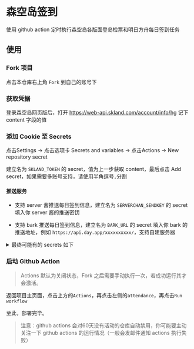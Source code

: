 # 森空岛签到

使用 github action 定时执行森空岛各版面登岛检票和明日方舟每日签到任务

## 使用

### Fork 项目  

点击本仓库右上角 `Fork` 到自己的账号下

### 获取凭据

登录森空岛网页版后，打开 https://web-api.skland.com/account/info/hg 记下 content 字段的值

### 添加 Cookie 至 Secrets

点击Settings -> 点击选项卡 Secrets and variables -> 点击Actions -> New repository secret

建立名为 `SKLAND_TOKEN` 的 secret，值为上一步获取 content，最后点击 Add secret，如果需要多账号支持，请使用半角逗号`,`分割

#### 推送服务

- 支持 server 酱推送每日签到信息，建立名为 `SERVERCHAN_SENDKEY` 的 secret 填入你 server 酱的推送密钥

- 支持 bark 推送每日签到信息，建立名为 `BARK_URL` 的 secret 填入你 bark 的推送地址，例如 `https://api.day.app/xxxxxxxxxx/`，支持自建服务器


<details>
  <summary>最终可能有的 secrets 如下</summary>

| Name               | Secret                                                           |
| ------------------ | ---------------------------------------------------------------- |
| SKLAND_TOKEN \*    | 森空岛 token <br>多账号使用半角逗号`,`分割                        |
| SERVERCHAN_SENDKEY | Server 酱推送密钥，可选                                          |
| BARK_URL           | Bark 推送地址，可选                                              |
| SELECT_CHANNEL     | 明日方舟签到区服选择，可选<br>无或 `0` 为全部，`1` 为官服，`2` 为 B 服 |
| HIDE_NAME          | 隐藏 Actions 日志中的角色名，可选<br>输入自己的角色名即可，例：逸逸#4514|
</details>

### 启动 Github Action

> Actions 默认为关闭状态，Fork 之后需要手动执行一次，若成功运行其才会激活。

返回项目主页面，点击上方的`Actions`，再点击左侧的`attendance`，再点击`Run workflow`

至此，部署完毕。

> 注意：github actions 会对60天没有活动的仓库自动禁用，你可能要主动关注一下 github actions 的运行情况（一般会发邮件通知 actions 执行失败）
